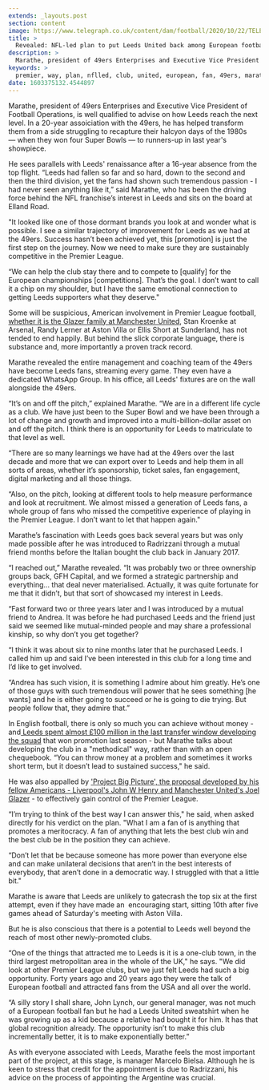 ```yaml
--- 
extends: _layouts.post 
section: content 
image: https://www.telegraph.co.uk/content/dam/football/2020/10/22/TELEMMGLPICT000242568040_trans_NvBQzQNjv4Bqytjuf3504tUFjNa5zs9q7WfnMvidF-rVrr5x4qPF0Bw.jpeg?impolicy=logo-overlay 
title: > 
  Revealed: NFL-led plan to put Leeds United back among European football's elite 
description: > 
  Marathe, president of 49ers Enterprises and Executive Vice President of Football Operations, is well qualified to advise on how Leeds reach the next level.Marathe revealed the entire management and coaching team of the 49ers have become Leeds fans, streaming every game.We almost missed a generation of Leeds fans, a whole group of fans who missed the competitive experience of playing in the Premier League.“I’m trying to think of the best way I can answer this," he said, when asked directly for his verdict on the plan.A fan of anything that lets the best club win and the best club be in the position they can achieve. 
keywords: > 
  premier, way, plan, nflled, club, united, european, fan, 49ers, marathe, footballs, fans, best, elite, leeds, football, revealed 
date: 1603375132.4544897 
--- 
```

<div><p>Marathe, president of 49ers Enterprises and Executive Vice President of Football Operations, is well qualified to advise on how Leeds reach the next level. In a 20-year assoiciation with the 49ers, he has helped transform them from a side struggling to recapture their halcyon days of the 1980s &#8212;&#160;when they won four Super Bowls &#8212;&#160;to runners-up in last year's showpiece.</p>
<p>He sees parallels with Leeds' renaissance after a 16-year absence from the top flight. &#8220;Leeds had fallen so far and so hard, down to the second and then the third division, yet the fans had shown such tremendous passion - I had never seen anything like it,&#8221; said Marathe, who has been the driving force behind the NFL franchise&#8217;s interest in Leeds and sits on the board at Elland Road.</p>
<p>"It looked like one of those dormant brands you look at and wonder what is possible. I see a similar trajectory of improvement for Leeds as we had at the 49ers. Success hasn&#8217;t been achieved yet, this [promotion] is just the first step on the journey. Now we need to make sure they are sustainably competitive in the Premier League.</p>
<p>&#8220;We can help the club stay there and to compete to [qualify] for the European championships [competitions]. That&#8217;s the goal. I don&#8217;t want to call it a chip on my shoulder, but I have the same emotional connection to getting Leeds supporters what they deserve."</p>
<p>Some will be suspicious, American involvement in Premier League football, <a href="https://www.telegraph.co.uk/football/2020/01/23/ed-woodward-glazers-real-reason-manchester-united-disarray/">whether it is the Glazer family at Manchester United</a>, Stan Kroenke at Arsenal, Randy Lerner at Aston Villa or Ellis Short at Sunderland, has not tended to end happily. But behind the slick corporate language, there is substance and, more importantly a proven track record.</p>
<p>Marathe revealed the entire management and coaching team of the 49ers have become Leeds fans, streaming every game. They even have a dedicated WhatsApp Group. In his office, all Leeds' fixtures are on the wall alongside the 49ers.</p>
<p>&#8220;It&#8217;s on and off the pitch,&#8221; explained Marathe. &#8220;We are in a different life cycle as a club. We have just been to the Super Bowl and we have been through a lot of change and growth and improved into a multi-billion-dollar asset on and off the pitch. I think there is an opportunity for Leeds to matriculate to that level as well.</p>
<p>&#8220;There are so many learnings we have had at the 49ers over the last decade and more that we can export over to Leeds and help them in all sorts of areas, whether it&#8217;s sponsorship, ticket sales, fan engagement, digital marketing and all those things.</p>
<p>&#8220;Also, on the pitch, looking at different tools to help measure performance and look at recruitment. We almost missed a generation of Leeds fans, a whole group of fans who missed the competitive experience of playing in the Premier League. I don&#8217;t want to let that happen again."</p>
<p>Marathe&#8217;s fascination with Leeds goes back several years but was only made possible after he was introduced to Radrizzani through a mutual friend months before the Italian bought the club back in January 2017.</p>
<p>&#8220;I reached out,&#8221; Marathe revealed. &#8220;It was probably two or three ownership groups back, GFH Capital, and we formed a strategic partnership and everything&#8230; that deal never materialised. Actually, it was quite fortunate for me that it didn&#8217;t, but that sort of showcased my interest in Leeds.</p>
<p>&#8220;Fast forward two or three years later and I was introduced by a mutual friend to Andrea. It was before he had purchased Leeds and the friend just said we seemed like mutual-minded people and may share a professional kinship, so why don&#8217;t you get together?</p>
<p>&#8220;I think it was about six to nine months later that he purchased Leeds. I called him up and said I&#8217;ve been interested in this club for a long time and I&#8217;d like to get involved.</p>
<p>&#8220;Andrea has such vision, it is something I admire about him greatly. He&#8217;s one of those guys with such tremendous will power that he sees something [he wants] and he is either going to succeed or he is going to die trying. But people follow that, they admire that.&#8221;</p>
<p>In English football, there is only so much you can achieve without money - and<a href="https://www.telegraph.co.uk/football/2020/09/24/leeds-united-confirm-signing-defender-diego-llorente-four-year/"> Leeds spent almost &#163;100 million in the last transfer window developing the squad</a> that won promotion last season - but Marathe talks about developing the club in a "methodical" way, rather than with an open chequebook. &#8220;You can throw money at a problem and sometimes it works short term, but it doesn&#8217;t lead to sustained success," he said.</p>
<p>He was also appalled by <a href="https://www.telegraph.co.uk/football/2020/10/15/project-big-picture-sent-shockwaves-football-set-tone-future/">'Project Big Picture', the proposal developed by his fellow Americans - Liverpool's John W Henry and Manchester United's Joel Glazer</a> - to effectively gain control of the Premier League.</p>
<p>&#8220;I&#8217;m trying to think of the best way I can answer this," he said, when asked directly for his verdict on the plan. "What I am a fan of is anything that promotes a meritocracy. A fan of anything that lets the best club win and the best club be in the position they can achieve.</p>
<p>&#8220;Don&#8217;t let that be because someone has more power than everyone else and can make unilateral decisions that aren&#8217;t in the best interests of everybody, that aren&#8217;t done in a democratic way. I struggled with that a little bit."</p>
<p>Marathe is aware that Leeds are unlikely to gatecrash the top six at the first attempt, even if they have made an&#160; encouraging start, sitting 10th after five games ahead of Saturday's meeting with Aston Villa.</p>
<p>But he is also conscious that there is a potential to Leeds well beyond the reach of most other newly-promoted clubs.</p>
<p>&#8220;One of the things that attracted me to Leeds is it is a one-club town, in the third largest metropolitan area in the whole of the UK," he says. "We did look at other Premier League clubs, but we just felt Leeds had such a big opportunity. Forty years ago and 20 years ago they were the talk of European football and attracted fans from the USA and all over the world.</p>
<p>&#8220;A silly story I shall share, John Lynch, our general manager, was not much of a European football fan but he had a Leeds United sweatshirt when he was growing up as a kid because a relative had bought it for him. It has that global recognition already. The opportunity isn&#8217;t to make this club incrementally better, it is to make exponentially better.&#8221;</p>
<p>As with everyone associated with Leeds, Marathe feels the most important part of the project, at this stage, is manager Marcelo Bielsa. Although he is keen to stress that credit for the appointment is due to Radrizzani, his advice on the process of appointing the Argentine was crucial.</p>
</div>